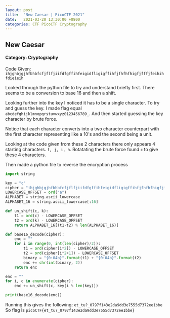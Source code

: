 ```yaml
---
layout: post
title:  "New Caesar | PicoCTF 2021"
date:   2021-03-20 13:30:00 +0800
categories: CTF PicoCTF Cryptography
---
```


## New Caesar
#### Category: Cryptography

Code Given: `ihjghbjgjhfbhbfcfjflfjiifdfgffihfeigidfligigffihfjfhfhfhigfjfffjfeihihfdieieih`

Looked through the python file to try and understand briefly first. There seems to be a conversion to base 16 and then a shift.

Looking further into the key I noticed it has to be a single character.
To try and guess the key. I made flag equal `abcdefghijklmnopqrstuvwxyz0123456789_`. And then started guessing the key character by brute force.

Notice that each character converts into a two character counterpart with the first character representing like a 10's and the second being a unit.

Looking at the code given from these 2 characters there only appears 4 starting characters. `f, j, i, h`. Rotatating the brute force found `c` to give these 4 characters.

Then made a python file to reverse the encryption process
``` py
import string

key = "c"
cipher = "ihjghbjgjhfbhbfcfjflfjiifdfgffihfeigidfligigffihfjfhfhfhigfjfffjfeihihfdieieih"
LOWERCASE_OFFSET = ord("a")
ALPHABET = string.ascii_lowercase
ALPHABET_16 = string.ascii_lowercase[:16]

def un_shift(c, k):
    t1 = ord(c) - LOWERCASE_OFFSET
    t2 = ord(k) - LOWERCASE_OFFSET
    return ALPHABET_16[(t1-t2) % len(ALPHABET_16)]

def base16_decode(cipher):
    enc = ""
    for i in range(0, int(len(cipher)/2)):
        t1 = ord(cipher[i*2]) - LOWERCASE_OFFSET
        t2 = ord(cipher[i*2+1]) - LOWERCASE_OFFSET
        binary = "{0:04b}".format(t1) + "{0:04b}".format(t2)
        enc += chr(int(binary, 2))
    return enc

enc = ""
for i, c in enumerate(cipher):
    enc += un_shift(c, key[i % len(key)])

print(base16_decode(enc))
```

Running this gives the following: `et_tu?_0797f143e2da9dd3e7555d7372ee1bbe`
So flag is `picoCTF{et_tu?_0797f143e2da9dd3e7555d7372ee1bbe}`
